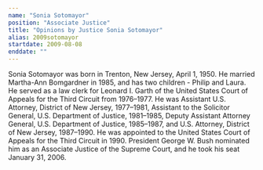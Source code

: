 ```yaml
---
name: "Sonia Sotomayor"
position: "Associate Justice"
title: "Opinions by Justice Sonia Sotomayor"
alias: 2009sotomayor
startdate: 2009-08-08
enddate: ""
---
```

Sonia Sotomayor was born in Trenton, New Jersey, April 1, 1950. He married Martha-Ann Bomgardner in 1985, and has two children - Philip and Laura. He served as a law clerk for Leonard I. Garth of the United States Court of Appeals for the Third Circuit from 1976–1977. He was Assistant U.S. Attorney, District of New Jersey, 1977–1981, Assistant to the Solicitor General, U.S. Department of Justice, 1981–1985, Deputy Assistant Attorney General, U.S. Department of Justice, 1985–1987, and U.S. Attorney, District of New Jersey, 1987–1990. He was appointed to the United States Court of Appeals for the Third Circuit in 1990. President George W. Bush nominated him as an Associate Justice of the Supreme Court, and he took his seat January 31, 2006.
